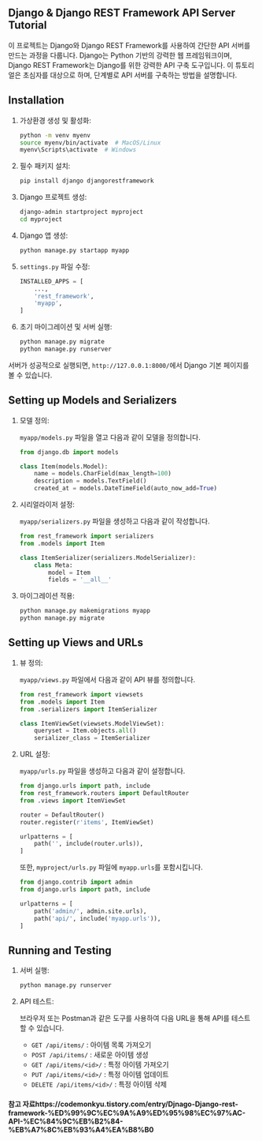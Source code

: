 ## Django & Django REST Framework API Server Tutorial

이 프로젝트는 Django와 Django REST Framework를 사용하여 간단한 API 서버를 만드는 과정을 다룹니다. Django는 Python 기반의 강력한 웹 프레임워크이며, Django REST Framework는 Django를 위한 강력한 API 구축 도구입니다.
이 튜토리얼은 초심자를 대상으로 하며, 단계별로 API 서버를 구축하는 방법을 설명합니다.

## Installation

1. 가상환경 생성 및 활성화:

    ```bash
    python -m venv myenv
    source myenv/bin/activate  # MacOS/Linux
    myenv\Scripts\activate  # Windows
    ```

2. 필수 패키지 설치:

    ```bash
    pip install django djangorestframework
    ```

3. Django 프로젝트 생성:

    ```bash
    django-admin startproject myproject
    cd myproject
    ```

4. Django 앱 생성:

    ```bash
    python manage.py startapp myapp
    ```

5. `settings.py` 파일 수정:

    ```python
    INSTALLED_APPS = [
        ...,
        'rest_framework',
        'myapp',
    ]
    ```

6. 초기 마이그레이션 및 서버 실행:

    ```bash
    python manage.py migrate
    python manage.py runserver
    ```

서버가 성공적으로 실행되면, `http://127.0.0.1:8000/`에서 Django 기본 페이지를 볼 수 있습니다.


## Setting up Models and Serializers

1. 모델 정의:

    `myapp/models.py` 파일을 열고 다음과 같이 모델을 정의합니다.

    ```python
    from django.db import models

    class Item(models.Model):
        name = models.CharField(max_length=100)
        description = models.TextField()
        created_at = models.DateTimeField(auto_now_add=True)
    ```

2. 시리얼라이저 설정:

    `myapp/serializers.py` 파일을 생성하고 다음과 같이 작성합니다.

    ```python
    from rest_framework import serializers
    from .models import Item

    class ItemSerializer(serializers.ModelSerializer):
        class Meta:
            model = Item
            fields = '__all__'
    ```

3. 마이그레이션 적용:

    ```bash
    python manage.py makemigrations myapp
    python manage.py migrate
    ```


## Setting up Views and URLs

1. 뷰 정의:

    `myapp/views.py` 파일에서 다음과 같이 API 뷰를 정의합니다.

    ```python
    from rest_framework import viewsets
    from .models import Item
    from .serializers import ItemSerializer

    class ItemViewSet(viewsets.ModelViewSet):
        queryset = Item.objects.all()
        serializer_class = ItemSerializer
    ```

2. URL 설정:

    `myapp/urls.py` 파일을 생성하고 다음과 같이 설정합니다.

    ```python
    from django.urls import path, include
    from rest_framework.routers import DefaultRouter
    from .views import ItemViewSet

    router = DefaultRouter()
    router.register(r'items', ItemViewSet)

    urlpatterns = [
        path('', include(router.urls)),
    ]
    ```

    또한, `myproject/urls.py` 파일에 `myapp.urls`를 포함시킵니다.

    ```python
    from django.contrib import admin
    from django.urls import path, include

    urlpatterns = [
        path('admin/', admin.site.urls),
        path('api/', include('myapp.urls')),
    ]
    ```

## Running and Testing

1. 서버 실행:

    ```bash
    python manage.py runserver
    ```

2. API 테스트:

    브라우저 또는 Postman과 같은 도구를 사용하여 다음 URL을 통해 API를 테스트할 수 있습니다.

    - `GET /api/items/` : 아이템 목록 가져오기
    - `POST /api/items/` : 새로운 아이템 생성
    - `GET /api/items/<id>/` : 특정 아이템 가져오기
    - `PUT /api/items/<id>/` : 특정 아이템 업데이트
    - `DELETE /api/items/<id>/` : 특정 아이템 삭제


#### 참고 자료https://codemonkyu.tistory.com/entry/Djnago-Django-rest-framework-%ED%99%9C%EC%9A%A9%ED%95%98%EC%97%AC-API-%EC%84%9C%EB%B2%84-%EB%A7%8C%EB%93%A4%EA%B8%B0